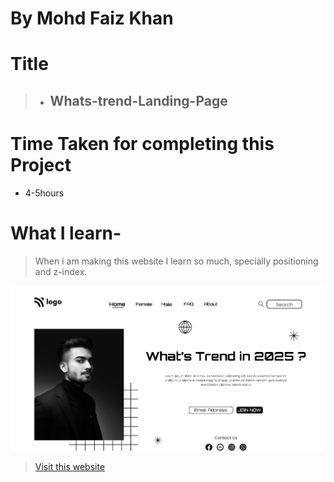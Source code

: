 # By Mohd Faiz Khan

# Title
  > - ## Whats-trend-Landing-Page

# Time Taken for completing this Project
  - 4-5hours
 
# What I learn- 
 
 > When i am making this website I learn so much, specially positioning and z-index.
 
 
  ![Website-demo-pic](https://github.com/mfaizk/whats-trend-1/blob/master/thumbnail.png?raw=true)



> [Visit this website](https://whats-trend.netlify.app/)
